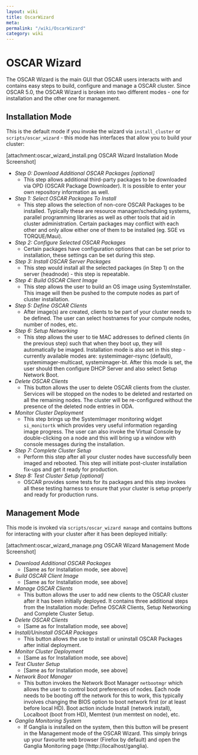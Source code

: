 ```yaml
---
layout: wiki
title: OscarWizard
meta: 
permalink: "/wiki/OscarWizard"
category: wiki
---
```

<!-- Name: OscarWizard -->
<!-- Version: 10 -->
<!-- Author: bli -->

# OSCAR Wizard

The OSCAR Wizard is the main GUI that OSCAR users interacts with and contains easy steps to build, configure and manage a OSCAR cluster.  Since OSCAR 5.0, the OSCAR Wizard is broken into two different modes - one for installation and the other one for management.

## Installation Mode

This is the default mode if you invoke the wizard via `install_cluster` or `scripts/oscar_wizard` - this mode has interfaces that allow you to build your cluster:

[attachment:oscar_wizard_install.png OSCAR Wizard Installation Mode Screenshot]

  * *Step 0: Download Additional OSCAR Packages [optional]*
    * This step allows additional third-party packages to be downloaded via OPD (OSCAR Package Downloader).  It is possible to enter your own repository information as well.
  * *Step 1: Select OSCAR Packages To Install*
    * This step allows the selection of non-core OSCAR Packages to be installed.  Typically these are resource manager/scheduling systems, parallel programming libraries as well as other tools that aid in cluster administration.  Certain packages may conflict with each other and only allow either one of them to be installed (eg. SGE vs TORQUE/Maui).
  * *Step 2: Configure Selected OSCAR Packages*
    * Certain packages have configuration options that can be set prior to installation, these settings can be set during this step.
  * *Step 3: Install OSCAR Server Packages*
    * This step would install all the selected packages (in Step 1) on the server (headnode) - this step is repeatable.
  * *Step 4: Build OSCAR Client Image*
    * This step allows the user to build an OS image using SystemInstaller.  This image will then be pushed to the compute nodes as part of cluster installation.
  * *Step 5: Define OSCAR Clients*
    * After image(s) are created, clients to be part of your cluster needs to be defined.  The user can select hostnames for your compute nodes, number of nodes, etc.
  * *Step 6: Setup Networking*
    * This step allows the user to tie MAC addresses to defined clients (in the previous step) such that when they boot up, they will automatically be imaged.  Installation mode is also set in this step - currently available modes are: systemimager-rsync (default), systemimager-multicast, systemimager-bt.  After this mode is set, the user should then configure DHCP Server and also select Setup Network Boot.
  * *Delete OSCAR Clients*
    * This button allows the user to delete OSCAR clients from the cluster.  Services will be stopped on the nodes to be deleted and restarted on all the remaining nodes.  The cluster will be re-configured without the presence of the deleted node entries in ODA. 
  * *Monitor Cluster Deployment*
    * This step brings up the SystemImager monitoring widget `si_monitortk` which provides very useful information regarding image progress.  The user can also invoke the Virtual Console by double-clicking on a node and this will bring up a window with console messages during the installation.
  * *Step 7: Complete Cluster Setup*
    * Perform this step after all your cluster nodes have successfully been imaged and rebooted.  This step will initiate post-cluster installation fix-ups and get it ready for production.
  * *Step 8: Test Cluster Setup [optional]*
    * OSCAR provides some tests for its packages and this step invokes all these testing harness to ensure that your cluster is setup properly and ready for production runs. 

## Management Mode

This mode is invoked via `scripts/oscar_wizard manage` and contains buttons for interacting with your cluster after it has been deployed initially:

[attachment:oscar_wizard_manage.png OSCAR Wizard Management Mode Screenshot]

  * *Download Additional OSCAR Packages*
    * [Same as for Installation mode, see above]
  * *Build OSCAR Client Image*
    * [Same as for Installation mode, see above]
  * *Manage OSCAR Clients*
    * This button allows the user to add new clients to the OSCAR cluster after it has been initially deployed.  It contains three additional steps from the Installation mode: Define OSCAR Clients, Setup Networking and Complete Cluster Setup.
  * *Delete OSCAR Clients*
    * [Same as for Installation mode, see above]
  * *Install/Uninstall OSCAR Packages*
    * This button allows the use to install or uninstall OSCAR Packages after initial deployment.
  * *Monitor Cluster Deployment*
    * [Same as for Installation mode, see above]
  * *Test Cluster Setup*
    * [Same as for Installation mode, see above]
  * *Network Boot Manager*
    * This button invokes the Network Boot Manager `netbootmgr` which allows the user to control boot preferences of nodes.  Each node needs to be booting off the network for this to work, this typically involves changing the BIOS option to boot network first (or at least before local HD).  Boot action include Install (network install), Localboot (boot from HD), Memtest (run memtest on node), etc.
  * *Ganglia Monitoring System*
    * If Ganglia is installed on the system, then this button will be present in the Management mode of the OSCAR Wizard.  This simply brings up your favourite web browser (Firefox by default) and open the Ganglia Monitoring page (!http://localhost/ganglia).